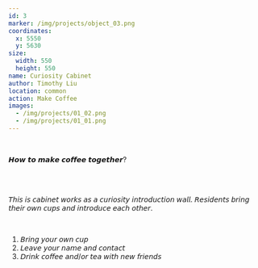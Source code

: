 ```yaml
---
id: 3
marker: /img/projects/object_03.png
coordinates:
  x: 5550
  y: 5630
size:
  width: 550
  height: 550
name: Curiosity Cabinet
author: Timothy Liu
location: common
action: Make Coffee
images:
  - /img/projects/01_02.png
  - /img/projects/01_01.png
---
```

<br>

𝙃𝙤𝙬 𝙩𝙤 𝙢𝙖𝙠𝙚 𝙘𝙤𝙛𝙛𝙚𝙚 𝙩𝙤𝙜𝙚𝙩𝙝𝙚𝙧?

<br><br>

𝘛𝘩𝘪𝘴 𝘪𝘴 𝘤𝘢𝘣𝘪𝘯𝘦𝘵 𝘸𝘰𝘳𝘬𝘴 𝘢𝘴 𝘢 𝘤𝘶𝘳𝘪𝘰𝘴𝘪𝘵𝘺 𝘪𝘯𝘵𝘳𝘰𝘥𝘶𝘤𝘵𝘪𝘰𝘯 𝘸𝘢𝘭𝘭. 𝘙𝘦𝘴𝘪𝘥𝘦𝘯𝘵𝘴 𝘣𝘳𝘪𝘯𝘨 𝘵𝘩𝘦𝘪𝘳 𝘰𝘸𝘯 𝘤𝘶𝘱𝘴 𝘢𝘯𝘥 𝘪𝘯𝘵𝘳𝘰𝘥𝘶𝘤𝘦 𝘦𝘢𝘤𝘩 𝘰𝘵𝘩𝘦𝘳.

<br>

1. 𝘉𝘳𝘪𝘯𝘨 𝘺𝘰𝘶𝘳 𝘰𝘸𝘯 𝘤𝘶𝘱
2. 𝘓𝘦𝘢𝘷𝘦 𝘺𝘰𝘶𝘳 𝘯𝘢𝘮𝘦 𝘢𝘯𝘥 𝘤𝘰𝘯𝘵𝘢𝘤𝘵 
3. 𝘋𝘳𝘪𝘯𝘬 𝘤𝘰𝘧𝘧𝘦𝘦 𝘢𝘯𝘥/𝘰𝘳 𝘵𝘦𝘢 𝘸𝘪𝘵𝘩 𝘯𝘦𝘸 𝘧𝘳𝘪𝘦𝘯𝘥𝘴

<br>

<br>